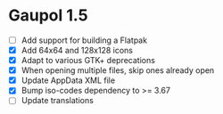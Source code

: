 Gaupol 1.5
==========

* [ ] Add support for building a Flatpak
* [x] Add 64x64 and 128x128 icons
* [x] Adapt to various GTK+ deprecations
* [x] When opening multiple files, skip ones already open
* [x] Update AppData XML file
* [x] Bump iso-codes dependency to >= 3.67
* [ ] Update translations
